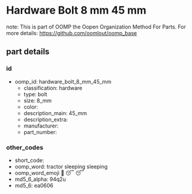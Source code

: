 # Hardware Bolt 8 mm 45 mm  

note: This is part of OOMP the Oopen Organization Method For Parts. For more details: https://github.com/oomlout/oomp_base

##  part details





### id
* oomp_id: hardware_bolt_8_mm_45_mm
  * classification: hardware
  * type: bolt
  * size: 8_mm
  * color: 
  * description_main: 45_mm
  * description_extra: 
  * manufacturer: 
  * part_number: 

### other_codes
* short_code: 
* oomp_word: tractor sleeping sleeping
* oomp_word_emoji :tractor: :sleeping: :sleeping:
* md5_6_alpha: 94q2u
* md5_6: ea0606